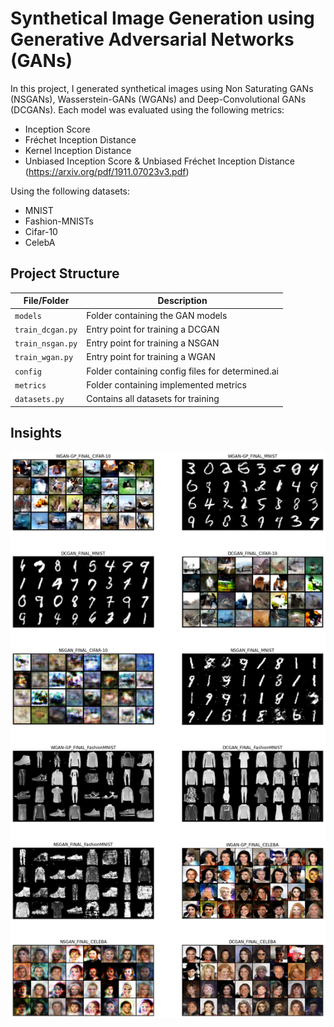 # Synthetical Image Generation using Generative Adversarial Networks (GANs)
In this project, I generated synthetical images using Non Saturating GANs (NSGANs), Wasserstein-GANs (WGANs) and Deep-Convolutional GANs (DCGANs).
Each model was evaluated using the following metrics:
- Inception Score
- Fréchet Inception Distance
- Kernel Inception Distance
- Unbiased Inception Score & Unbiased Fréchet Inception Distance (https://arxiv.org/pdf/1911.07023v3.pdf)

Using the following datasets:
- MNIST
- Fashion-MNISTs
- Cifar-10
- CelebA

## Project Structure
|File/Folder               |Description|
|---|---|
|`models`|Folder containing the GAN models|
|`train_dcgan.py`|Entry point for training a DCGAN|
|`train_nsgan.py`|Entry point for training a NSGAN|
|`train_wgan.py`|Entry point for training a WGAN|
|`config`|Folder containing config files for determined.ai|
|`metrics`|Folder containing implemented metrics|
|`datasets.py`|Contains all datasets for training|

## Insights

<img src="./imgs/output_27_0.png"/>
